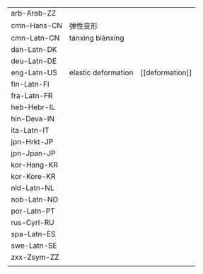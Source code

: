 | | | |
|-|-|-|
| arb-Arab-ZZ |  |  |
| cmn-Hans-CN | 弹性变形 |  |
| cmn-Latn-CN | tánxìng biànxíng |  |
| dan-Latn-DK |  |  |
| deu-Latn-DE |  |  |
| eng-Latn-US | elastic deformation | [[deformation]] |
| fin-Latn-FI |  |  |
| fra-Latn-FR |  |  |
| heb-Hebr-IL |  |  |
| hin-Deva-IN |  |  |
| ita-Latn-IT |  |  |
| jpn-Hrkt-JP |  |  |
| jpn-Jpan-JP |  |  |
| kor-Hang-KR |  |  |
| kor-Kore-KR |  |  |
| nld-Latn-NL |  |  |
| nob-Latn-NO |  |  |
| por-Latn-PT |  |  |
| rus-Cyrl-RU |  |  |
| spa-Latn-ES |  |  |
| swe-Latn-SE |  |  |
| zxx-Zsym-ZZ |  |  |
|  |  |  |
